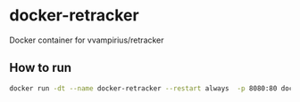 # docker-retracker
Docker container for vvampirius/retracker

## How to run
```bash
docker run -dt --name docker-retracker --restart always  -p 8080:80 docker-retracker -l "0.0.0.0:80" -d
```

